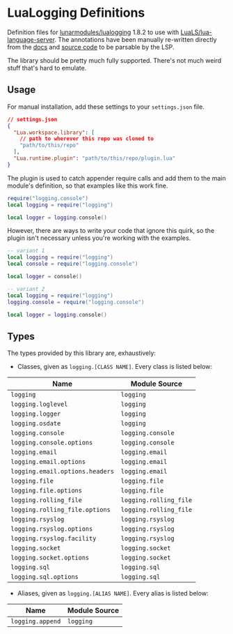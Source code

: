 # LuaLogging Definitions

Definition files for [lunarmodules/lualogging](https://github.com/lunarmodules/lualogging) 1.8.2 to use with [LuaLS/lua-language-server](https://github.com/LuaLS/lua-language-server). The annotations have been manually re-written directly from the [docs](https://lunarmodules.github.io/lualogging) and [source code](https://github.com/lunarmodules/lualogging) to be parsable by the LSP.

The library should be pretty much fully supported. There's not much weird stuff that's hard to emulate.

## Usage

For manual installation, add these settings to your `settings.json` file.

```json
// settings.json
{
  "Lua.workspace.library": [
    // path to wherever this repo was cloned to
    "path/to/this/repo"
  ],
  "Lua.runtime.plugin": "path/to/this/repo/plugin.lua"
}
```

The plugin is used to catch appender require calls and add them to the main module's definition, so that examples like this work fine.

```lua
require("logging.console")
local logging = require("logging")

local logger = logging.console()
```

However, there are ways to write your code that ignore this quirk, so the plugin isn't necessary unless you're working with the examples.

```lua
-- variant 1
local logging = require("logging") 
local console = require("logging.console")

local logger = console()

-- variant 2
local logging = require("logging")
logging.console = require("logging.console")

local logger = logging.console()
```

## Types

The types provided by this library are, exhaustively:

* Classes, given as `logging.[CLASS NAME]`. Every class is listed below:

| Name                            | Module Source          |
|---------------------------------|------------------------|
| `logging`                       | `logging`              |
| `logging.loglevel`              | `logging`              |
| `logging.logger`                | `logging`              |
| `logging.osdate`                | `logging`              |
| `logging.console`               | `logging.console`      |
| `logging.console.options`       | `logging.console`      |
| `logging.email`                 | `logging.email`        |
| `logging.email.options`         | `logging.email`        |
| `logging.email.options.headers` | `logging.email`        |
| `logging.file`                  | `logging.file`         |
| `logging.file.options`          | `logging.file`         |
| `logging.rolling_file`          | `logging.rolling_file` |
| `logging.rolling_file.options`  | `logging.rolling_file` |
| `logging.rsyslog`               | `logging.rsyslog`      |
| `logging.rsyslog.options`       | `logging.rsyslog`      |
| `logging.rsyslog.facility`      | `logging.rsyslog`      |
| `logging.socket`                | `logging.socket`       |
| `logging.socket.options`        | `logging.socket`       |
| `logging.sql`                   | `logging.sql`          |
| `logging.sql.options`           | `logging.sql`          |

* Aliases, given as `logging.[ALIAS NAME]`. Every alias is listed below:

| Name             | Module Source |
|------------------|---------------|
| `logging.append` | `logging`     |